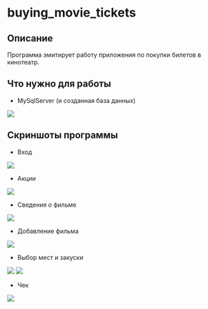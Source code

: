 # buying_movie_tickets

## Описание
Программа эмитирует работу приложения по покупки билетов в кинотеатр.

## Что нужно для работы

* MySqlServer (и созданная база данных)

<img src="https://github.com/bouillon21/buying_movie_tickets/blob/master/Screen/Снимок%20экрана%202021-05-30%20225718.png"/>

## Скриншоты программы

* Вход
<img src="https://github.com/bouillon21/buying_movie_tickets/blob/master/Screen/Снимок%20экрана%202021-05-30%20225812.png"/>

* Акции
<img src="https://github.com/bouillon21/buying_movie_tickets/blob/master/Screen/Снимок%20экрана%202021-05-30%20225829.png"/>

* Сведения о фильме
<img src="https://github.com/bouillon21/buying_movie_tickets/blob/master/Screen/Снимок%20экрана%202021-05-30%20225845.png"/>

* Добавление фильма
<img src="https://github.com/bouillon21/buying_movie_tickets/blob/master/Screen/Снимок%20экрана%202021-05-30%20225854.png"/>

* Выбор мест и закуски
<img src="https://github.com/bouillon21/buying_movie_tickets/blob/master/Screen/Снимок%20экрана%202021-05-30%20230039.png"/>

<img src="https://github.com/bouillon21/buying_movie_tickets/blob/master/Screen/Снимок%20экрана%202021-05-30%20225925.png"/>

* Чек 
<img src="https://github.com/bouillon21/buying_movie_tickets/blob/master/Screen/Снимок%20экрана%202021-05-30%20231145.png"/>
